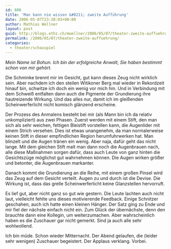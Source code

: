 ```yaml
---
id: 606
title: 'Man kann nie wissen &#8211; zweite Aufführung'
date: 2006-05-07T23:28:03+00:00
author: Mathias Wellner
layout: post
guid: http://blogs.ethz.ch/mwellner/2006/05/07/theater-zweite-auffuehrung/
permalink: /2006/05/07/theater-zweite-auffuehrung/
categories:
  - theater/schauspiel
---
```

_Mein Name ist Bohun. Ich bin der erfolgreiche Anwalt, Sie haben bestimmt schon von mir gehört._

Die Schminke brennt mir im Gesicht, gut kann dieses Zeug nicht wirklich sein. Aber nachdem ich den steilen Witikoner Berg mal wieder in Rekordzeit hinauf bin, schwitze ich doch ein wenig vor mich hin. Und in Verbindung mit dem Schweiß entfalten dann auch die Pigmente der Grundierung ihre hautreizende Wirkung. Und das alles nur, damit ich im gleißenden Scheinwerferlicht nicht komisch glänzend erscheine.

Der Prozess des Anmalens besteht bei mir (als Mann bin ich da relativ unkompliziert) aus zwei Phasen. Zuerst werden mit einem Stift, den man sich als sehr weichen, fettigen Bleistift vorstellen kann, die Augenlider mit einem Strich versehen. Dies ist etwas unangenehm, da man normalerweise keinen Stift in dieser empfindlichen Region herumfuhrwerken hat. Man blinzelt und die Augen tränen ein wenig. Aber naja, dafür geht das nicht lange. Mit dem gleichen Stift malt man dann noch die Augenbrauen nach, alle diese Maßnahmen sorgen dafür, dass auch Leute von ganz hinten die Gesichtszüge möglichst gut wahrnehmen können. Die Augen wirken größer und betonter, die Augenbrauen markanter.

Danach kommt die Grundierung an die Reihe, mit einem großen Pinsel wird das Zeug auf dem Gesicht verteilt. Augen zu und durch ist die Devise. Die Wirkung ist, dass das grelle Scheinwerferlicht keine Glanzstellen hervorruft.

Es lief gut, aber nicht ganz so gut wie gestern. Die Leute lachten auch nicht laut, vielleicht fehlte uns dieses motivierende Feedback. Einige Schnitzer geschahen, auch ich hatte einen kleinen Hänger. Der Satz ging zu Ende und mir fiel der nächste einfach nicht ein. Zum Glück der übernächste, denn den brauchte dann eine Kollegin, um weiterzumachen. Aber wahrscheinlich haben es die Zuschauer gar nicht gemerkt. Sind ja auch alle sehr wohlwollend.

Ich bin müde. Schon wieder Mitternacht. Der Abend gelaufen, die (leider sehr wenigen) Zuschauer begeistert. Der Applaus verklang. Vorbei.